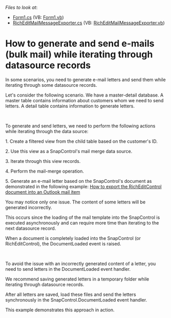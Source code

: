 <!-- default file list -->
*Files to look at*:

* [Form1.cs](./CS/Form1.cs) (VB: [Form1.vb](./VB/Form1.vb))
* [RichEditMailMessageExporter.cs](./CS/RichEditMailMessageExporter.cs) (VB: [RichEditMailMessageExporter.vb](./VB/RichEditMailMessageExporter.vb))
<!-- default file list end -->
# How to generate and send e-mails (bulk mail) while iterating through datasource records


<p>In some scenarios, you need to generate e-mail letters and send them while iterating through some datasource records.</p><p>Let's consider the following scenario. We have a master-detail database. A master table contains information about customers whom we need to send letters. A detail table contains information to generate letters.</p><br />
<p>To generate and send letters, we need to perform the following actions while iterating through the data source:</p><p>1. Create a filtered view from the child table based on the customer's ID.</p><p>2. Use this view as a SnapControl's mail merge data source.</p><p>3. Iterate through this view records.</p><p>4. Perform the mail-merge operation.</p><p>5. Generate an e-mail letter based on the SnapControl's document as demonstrated in the following example: <a href="https://www.devexpress.com/Support/Center/p/E4438">How to export the RichEditControl document into an Outlook mail item</a><u></u></p><p><u></u>You may notice only one issue. The content of some letters will be generated incorrectly.</p><p>This occurs since the loading of the mail template into the SnapControl is executed asynchronously and can require more time than iterating to the next datasource record.</p><p>When a document is completely loaded into the SnapControl (or RichEditControl), the DocumentLoaded event is raised.</p><br />
<p>To avoid the issue with an incorrectly generated content of a letter, you need to send letters in the DocumentLoaded event handler.</p><p>We recommend saving generated letters in a temporary folder while iterating through datasource records.</p><p>After all letters are saved, load these files and send the letters synchronously in the SnapControl.DocumentLoaded event handler.</p><p>This example demonstrates this approach in action.</p>

<br/>


